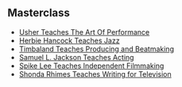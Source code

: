 ## Masterclass


* [Usher Teaches The Art Of Performance](https://www.masterclass.com/classes/usher-teaches-the-art-of-performance
)
* [Herbie Hancock Teaches Jazz](https://www.masterclass.com/classes/herbie-hancock-teaches-jazz
)
* [Timbaland Teaches Producing and Beatmaking
](https://www.masterclass.com/classes/timbaland-teaches-producing-and-beatmaking
)
* [Samuel L. Jackson Teaches Acting](https://www.masterclass.com/classes/samuel-l-jackson-teaches-acting)
* [Spike Lee Teaches Independent Filmmaking](https://www.masterclass.com/classes/spike-lee-teaches-filmmaking)
* [Shonda Rhimes Teaches Writing for Television](https://www.masterclass.com/classes/shonda-rhimes-teaches-writing-for-television)




